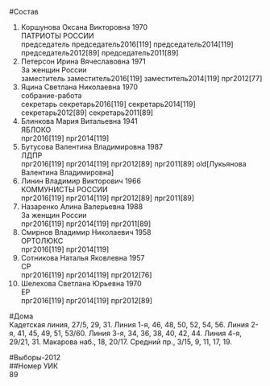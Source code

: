 #Состав  
1. Коршунова Оксана Викторовна 1970  
    ПАТРИОТЫ РОССИИ  
    председатель председатель2016[119] председатель2014[119] председатель2012[89] председатель2011[89]  
2. Петерсон Ирина Вячеславовна 1971  
    За женщин России  
    заместитель заместитель2016[119] заместитель2014[119] прг2012[77]  
3. Яцина Светлана Николаевна 1970  
    собрание-работа  
    секретарь секретарь2016[119] секретарь2014[119] секретарь2012[89] секретарь2011[89]  
4. Блинкова Мария Витальевна 1941  
    ЯБЛОКО  
    прг2016[119] прг2014[119]  
5. Бутусова Валентина Владимировна 1987  
    ЛДПР  
    прг2016[119] прг2014[119] прг2012[89] прг2011[89] old[Лукьянова Валентина Владимировна]  
6. Линин Владимир Викторович 1966  
    КОММУНИСТЫ РОССИИ  
    прг2016[119] прг2014[119] прг2012[89] прг2011[89]  
7. Назаренко Алина Валерьевна 1988  
    За женщин России  
    прг2016[119] прг2014[119] прг2011[89]  
8. Смирнов Владимир Николаевич 1958  
    ОРТОЛЮКС  
    прг2016[119] прг2014[119]  
9. Сотникова Наталья Яковлевна 1957  
    СР  
    прг2016[119] прг2014[119] прг2012[76]  
10. Шелехова Светлана Юрьевна 1970  
    ЕР  
    прг2016[119] прг2014[119] прг2012[89]  
  
#Дома  
Кадетская линия,     27/5, 29, 31. Линия  1-я,     46, 48, 50, 52, 54, 56. Линия  2-я,     41, 45, 49, 51, 53/60. Линия  3-я,     34, 36, 38, 40, 42, 44. Линия  4-я,     29/21, 31. Макарова наб.,     18, 20/17. Средний пр.,     3/15, 9, 11, 17, 19.  
  
#Выборы-2012  
##Номер УИК  
89  
